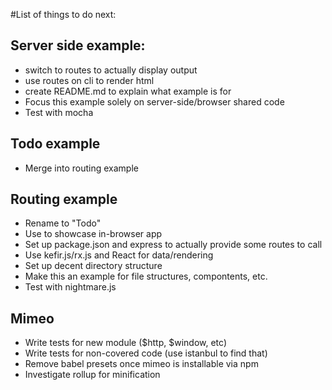 #List of things to do next:

## Server side example:
- switch to routes to actually display output
- use routes on cli to render html
- create README.md to explain what example is for
- Focus this example solely on server-side/browser shared code
- Test with mocha

## Todo example
- Merge into routing example

## Routing example
- Rename to "Todo"
- Use to showcase in-browser app
- Set up package.json and express to actually provide some routes to call
- Use kefir.js/rx.js and React for data/rendering
- Set up decent directory structure
- Make this an example for file structures, compontents, etc.
- Test with nightmare.js

## Mimeo
- Write tests for new module ($http, $window, etc)
- Write tests for non-covered code (use istanbul to find that)
- Remove babel presets once mimeo is installable via npm
- Investigate rollup for minification